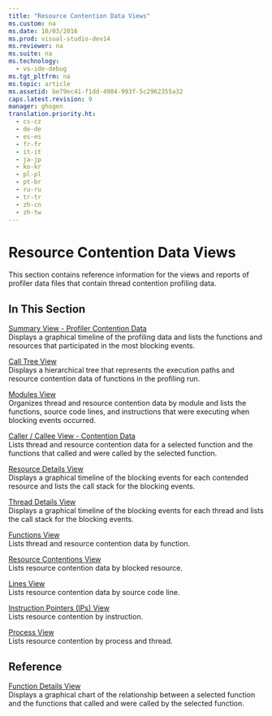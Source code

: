 ```yaml
---
title: "Resource Contention Data Views"
ms.custom: na
ms.date: 10/03/2016
ms.prod: visual-studio-dev14
ms.reviewer: na
ms.suite: na
ms.technology: 
  - vs-ide-debug
ms.tgt_pltfrm: na
ms.topic: article
ms.assetid: be79ec41-f1dd-4984-993f-5c2962355a32
caps.latest.revision: 9
manager: ghogen
translation.priority.ht: 
  - cs-cz
  - de-de
  - es-es
  - fr-fr
  - it-it
  - ja-jp
  - ko-kr
  - pl-pl
  - pt-br
  - ru-ru
  - tr-tr
  - zh-cn
  - zh-tw
---
```

# Resource Contention Data Views
This section contains reference information for the views and reports of profiler data files that contain thread contention profiling data.  
  
## In This Section  
 [Summary View - Profiler Contention Data](../VS_IDE/Resource-Contention-Data-Views.md)  
 Displays a graphical timeline of the profiling data and lists the functions and resources that participated in the most blocking events.  
  
 [Call Tree View](../VS_IDE/Call-Tree-View---Contention-Data.md)  
 Displays a hierarchical tree that represents the execution paths and resource contention data of functions in the profiling run.  
  
 [Modules View](../VS_IDE/Modules-View---Contention-Data.md)  
 Organizes thread and resource contention data by module and lists the functions, source code lines, and instructions that were executing when blocking events occurred.  
  
 [Caller / Callee View -  Contention Data](../VS_IDE/Caller---Callee-View----Contention-Data.md)  
 Lists thread and resource contention data for a selected function and the functions that called and were called by the selected function.  
  
 [Resource Details View](../VS_IDE/Resource-Details-View---Contention-Data.md)  
 Displays a graphical timeline of the blocking events for each contended resource and lists the call stack for the blocking events.  
  
 [Thread Details View](../VS_IDE/Thread-Details-View---Contention-Data.md)  
 Displays a graphical timeline of the blocking events for each thread and lists the call stack for the blocking events.  
  
 [Functions View](../VS_IDE/Functions-View---Contention-Data.md)  
 Lists thread and resource contention data by function.  
  
 [Resource Contentions View](../VS_IDE/Resource-Contentions-View---Contention-Data.md)  
 Lists resource contention data by blocked resource.  
  
 [Lines View](../VS_IDE/Lines-View---Contention-Data.md)  
 Lists resource contention data by source code line.  
  
 [Instruction Pointers (IPs) View](../VS_IDE/Instruction-Pointers--IPs--View---Contention-Data.md)  
 Lists resource contention by instruction.  
  
 [Process View](../VS_IDE/Process-View---Contention-Data.md)  
 Lists resource contention by process and thread.  
  
## Reference  
 [Function Details View](../VS_IDE/Function-Details-View.md)  
 Displays a graphical chart of the relationship between a selected function and the functions that called and were called by the selected function.